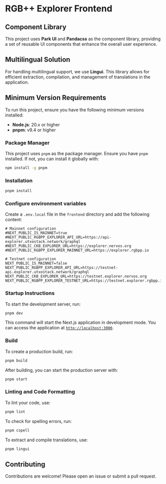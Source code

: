 # RGB++ Explorer Frontend

## Component Library

This project uses **Park UI** and **Pandacss** as the component library, providing a set of reusable UI components that enhance the overall user experience.

## Multilingual Solution

For handling multilingual support, we use **Lingui**. This library allows for efficient extraction, compilation, and management of translations in the application.

## Minimum Version Requirements

To run this project, ensure you have the following minimum versions installed:

- **Node.js**: 20.x or higher
- **pnpm**: v9.4 or higher

### Package Manager

This project uses `pnpm` as the package manager. Ensure you have `pnpm` installed. If not, you can install it globally with:

```bash
npm install -g pnpm
```

### Installation
```bash
pnpm install
```
### Configure environment variables

Create a `.env.local` file in the `frontend` directory and add the following content:

```env
# Mainnet configuration
#NEXT_PUBLIC_IS_MAINNET=true
#NEXT_PUBLIC_RGBPP_EXPLORER_API_URL=https://api-explorer.utxostack.network/graphql
#NEXT_PUBLIC_CKB_EXPLORER_URL=https://explorer.nervos.org
#NEXT_PUBLIC_RGBPP_EXPLORER_MAINNET_URL=https://explorer.rgbpp.io

# Testnet configuration
NEXT_PUBLIC_IS_MAINNET=false
NEXT_PUBLIC_RGBPP_EXPLORER_API_URL=https://testnet-api.explorer.utxostack.network/graphql
NEXT_PUBLIC_CKB_EXPLORER_URL=https://testnet.explorer.nervos.org
NEXT_PUBLIC_RGBPP_EXPLORER_TESTNET_URL=https://testnet.explorer.rgbpp.io
```

### Startup Instructions
To start the development server, run:
```bash
pnpm dev
```
This command will start the Next.js application in development mode. You can access the application at [`http://localhost:3000`](http://localhost:3000).

### Build
To create a production build, run:
```bash
pnpm build
```

After building, you can start the production server with:

```bash
pnpm start
```
### Linting and Code Formatting
To lint your code, use:
```bash
pnpm lint
```

To check for spelling errors, run:
```bash
pnpm cspell
```

To extract and compile translations, use:
```bash
pnpm lingui
```

## Contributing
Contributions are welcome! Please open an issue or submit a pull request.
